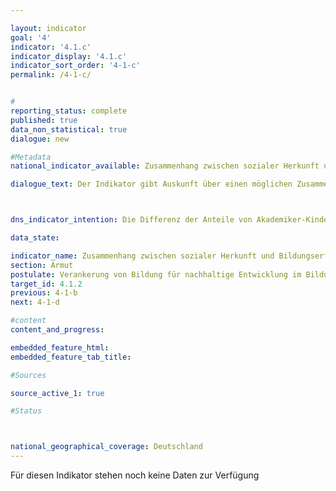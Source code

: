 ```yaml
---

layout: indicator        
goal: '4'        
indicator: '4.1.c'        
indicator_display: '4.1.c'        
indicator_sort_order: '4-1-c'        
permalink: /4-1-c/        


#
reporting_status: complete        
published: true        
data_non_statistical: true        
dialogue: new

#Metadata        
national_indicator_available: Zusammenhang zwischen sozialer Herkunft und Bildungserfolg      

dialogue_text: Der Indikator gibt Auskunft über einen möglichen Zusammenhang zwischen sozialer Herkunft und Bildungserfolgen. Der Indikator stellt den Anteil der 18-Jährigen mit Nicht-Akademiker-Eltern, die eine Schulform besuchen, mit deren Ab-schluss die allgemeine Hochschulreife erreicht wird (bzw. die bereits diese erworben haben) an allen 18-Jährigen mit Nicht-Akademiker-Eltern dar. Unter Akademiker-Kinder bzw. Akademiker-Eltern ist zu verstehen, dass mindestens ein Elternteil über einen Hochschulabschluss verfügt.<br>Indem die Quoten der Nicht-Akademiker-Kinder und der Akademiker-Kinder verglichen werden, entsteht keine Verzerrung durch eine mögliche Bildungsexpansion und damit einhergehende generelle Verschiebung der Schul- und Hochschulabschlussquoten bei den Eltern.



dns_indicator_intention: Die Differenz der Anteile von Akademiker-Kindern und Nicht-Akademiker-Kindern die die allgemeine Hochschulreife anstreben soll verringert bzw. angeglichen werden.

data_state:       

indicator_name: Zusammenhang zwischen sozialer Herkunft und Bildungserfolg        
section: Armut        
postulate: Verankerung von Bildung für nachhaltige Entwicklung im Bildungssystem vorantreiben       
target_id: 4.1.2        
previous: 4-1-b       
next: 4-1-d       

#content         
content_and_progress:        

embedded_feature_html:
embedded_feature_tab_title:        

#Sources        

source_active_1: true

#Status        



national_geographical_coverage: Deutschland               
---
```

Für diesen Indikator stehen noch keine Daten zur Verfügung
